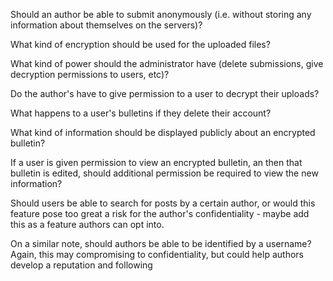 Should an author be able to submit anonymously (i.e. without storing any information about themselves on the servers)?  

What kind of encryption should be used for the uploaded files?  

What kind of power should the administrator have (delete submissions, give decryption permissions to users, etc)?  

Do the author's have to give permission to a user to decrypt their uploads?

What happens to a user's bulletins if they delete their account?

What kind of information should be displayed publicly about an encrypted bulletin?

If a user is given permission to view an encrypted bulletin, an then that bulletin is edited, should additional permission be required to view the new information?

Should users be able to search for posts by a certain author, or would this feature pose too great a risk for the author's confidentiality - maybe add this as a feature authors can opt into.

On a similar note, should authors be able to be identified by a username?  Again, this may compromising to confidentiality, but could help authors develop a reputation and following

